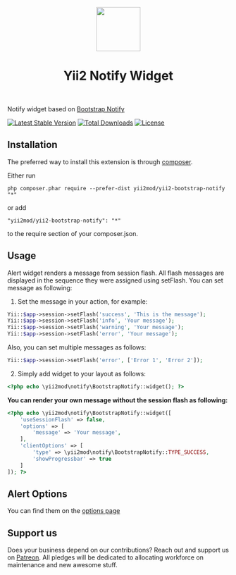 <p align="center">
    <a href="https://github.com/yiisoft" target="_blank">
        <img src="https://avatars0.githubusercontent.com/u/993323" height="100px">
    </a>
    <h1 align="center">Yii2 Notify Widget</h1>
    <br>
</p>

Notify widget based on [Bootstrap Notify](http://bootstrap-notify.remabledesigns.com/)

[![Latest Stable Version](https://poser.pugx.org/awshal/yii2-bootstrap-notify/v/stable)](https://packagist.org/packages/awshal/yii2-bootstrap-notify)
[![Total Downloads](https://poser.pugx.org/awshal/yii2-bootstrap-notify/downloads)](https://packagist.org/packages/awshal/yii2-bootstrap-notify)
[![License](https://poser.pugx.org/awshal/yii2-bootstrap-notify/license)](https://packagist.org/packages/awshal/yii2-bootstrap-notify)

Installation 
------------

The preferred way to install this extension is through [composer](http://getcomposer.org/download/).

Either run

```
php composer.phar require --prefer-dist yii2mod/yii2-bootstrap-notify "*"
```

or add

```
"yii2mod/yii2-bootstrap-notify": "*"
```

to the require section of your composer.json.

Usage
-------

Alert widget renders a message from session flash. All flash messages are displayed
in the sequence they were assigned using setFlash. You can set message as following:

1) Set the message in your action, for example:

```php
Yii::$app->session->setFlash('success', 'This is the message');
Yii::$app->session->setFlash('info', 'Your message');
Yii::$app->session->setFlash('warning', 'Your message');
Yii::$app->session->setFlash('error', 'Your message');
```

Also, you can set multiple messages as follows:
 
```php
Yii::$app->session->setFlash('error', ['Error 1', 'Error 2']);
```


2) Simply add widget to your layout as follows:
```php
<?php echo \yii2mod\notify\BootstrapNotify::widget(); ?>
```

**You can render your own message without the session flash as following:**
```php
<?php echo \yii2mod\notify\BootstrapNotify::widget([
    'useSessionFlash' => false,
    'options' => [
        'message' => 'Your message',
    ],
    'clientOptions' => [
        'type' => \yii2mod\notify\BootstrapNotify::TYPE_SUCCESS,
        'showProgressbar' => true
    ]
]); ?>
```

Alert Options 
----------------
You can find them on the [options page](http://bootstrap-notify.remabledesigns.com/)


## Support us

Does your business depend on our contributions? Reach out and support us on [Patreon](https://www.patreon.com/yii2mod). 
All pledges will be dedicated to allocating workforce on maintenance and new awesome stuff.
